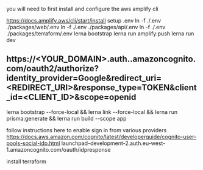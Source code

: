 you will need to first install and configure the aws amplify cli 

https://docs.amplify.aws/cli/start/install
setup .env
ln -f ./.env ./packages/web/.env
ln -f ./.env ./packages/api/.env
ln -f ./.env ./packages/terraform/.env
lerna bootstrap
lerna run amplify:push
lerna run dev

## https://<YOUR_DOMAIN>.auth.<REGION>.amazoncognito.com/oauth2/authorize?identity_provider=Google&redirect_uri=<REDIRECT_URI>&response_type=TOKEN&client_id=<CLIENT_ID>&scope=openid


lerna bootstrap --force-local && lerna link --force-local && lerna run prisma:generate && lerna run build --scope app

follow instructions here to enable sign in from various providers
https://docs.aws.amazon.com/cognito/latest/developerguide/cognito-user-pools-social-idp.html
launchpad-development-2.auth.eu-west-1.amazoncognito.com/oauth/idpresponse

install terraform

